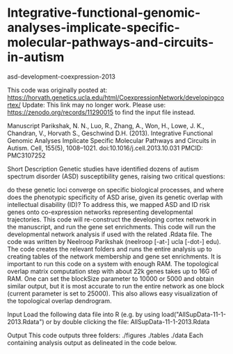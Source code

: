 # Integrative-functional-genomic-analyses-implicate-specific-molecular-pathways-and-circuits-in-autism
asd-development-coexpression-2013

This code was originally posted at: https://horvath.genetics.ucla.edu/html/CoexpressionNetwork/developingcortex/ Update: This link may no longer work. Please use: https://zenodo.org/records/11290015 to find the input file instead.

Manuscript
Parikshak, N. N., Luo, R., Zhang, A., Won, H., Lowe, J. K., Chandran, V., Horvath S., Geschwind D.H. (2013). Integrative Functional Genomic Analyses Implicate Specific Molecular Pathways and Circuits in Autism. Cell, 155(5), 1008–1021. doi:10.1016/j.cell.2013.10.031 PMCID: PMC3107252

Short Description
Genetic studies have identified dozens of autism spectrum disorder (ASD) susceptibility genes, raising two critical questions:

do these genetic loci converge on specific biological processes, and
where does the phenotypic specificity of ASD arise, given its genetic overlap with intellectual disability (ID)? To address this, we mapped ASD and ID risk genes onto co-expression networks representing developmental trajectories. This code will re-construct the developing cortex network in the manuscript, and run the gene set enrichments.
This code will run the developmental network analysis if used with the related .Rdata file. The code was written by Neelroop Parikshak (neelroop [-at-] ucla [-dot-] edu). The code creates the relevant folders and runs the entire analysis up to creating tables of the network membership and gene set enrichments. It is important to run this code on a system with enough RAM. The topological overlap matrix computation step with about 22k genes takes up to 16G of RAM. One can set the blockSize parameter to 10000 or 5000 and obtain similar output, but it is most accurate to run the entire network as one block (current parameter is set to 25000). This also allows easy visualization of the topological overlap dendrogram.

Input
Load the following data file into R (e.g. by using load("AllSupData-11-1-2013.Rdata") or by double clicking the file: AllSupData-11-1-2013.Rdata

Output
This code outputs three folders: ./figures ./tables ./data Each containing analysis output as delineated in the code below.
